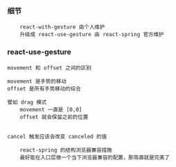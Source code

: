 ### 细节

```text
	react-with-gesture 由个人维护
	升级成 react-use-gesture 由 react-spring 官方维护
```

### react-use-gesture
```text
movement 和 offset 之间的区别

movement 是手势的移动
offset 是所有手势移动的综合

譬如 drag 模式
	movement 一直是 [0,0]
	offset 就会保留之前的位置


cancel 触发应该会改变 canceled 的值
```
```text
	react-spring 的结构浏览器兼容措施
	最好能在入口层做一个当下浏览器兼容的配置，那简直就是完美了
```
